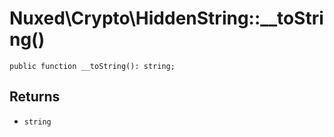 # Nuxed\\Crypto\\HiddenString::__toString()




``` Hack
public function __toString(): string;
```




## Returns




+ ` string `